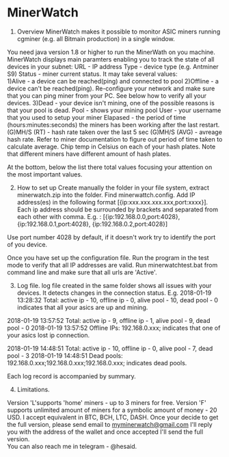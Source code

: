 # MinerWatch
1. Overview
MinerWatch makes it possible to monitor ASIC miners running cgminer (e.g. all Bitmain production) in a single window.

You need java version 1.8 or higher to run the MinerWath on you machine. 
MinerWatch displays main paramters enabling you to track the state of all devices in your subnet:
URL - IP address
Type - device type (e.g. Antminer S9)
Status - miner current status. It may take several values:  
  1)Alive - a device can be reached(ping) and connected to pool
  2)Offline - a device can't be reached(ping). Re-configure your network and make sure that you can ping miner from your PC. See below how   to verify all your devices.
  3)Dead - your device isn't mining, one of the possible reasons is that your pool is dead.
Pool - shows your mining pool
User - your username that you used to setup your miner
Elapased - the period of time (hours:minutes:seconds) the miners has been working after the last restart.
(G)MH/S (RT) - hash rate taken over the last 5 sec
(G)MH/S (AVG) - avreage hash rate. Refer to miner documentation to figure out period of time taken to calculate average.
Chip temp in Celsius on each of your hash plates. Note that different miners have different amount of hash plates.

At the bottom, below the list there total values focusing your attention on the most important values.

2. How to set up
Create manually the folder in your file system, extract minerwatch.zip into the folder. Find minerwattch.config. Add IP address(es) in the following format [{ip:xxx.xxx.xxx.xxx,port:xxxx}]. Each ip address should be surrounded by brackets and separated from each other with comma.
E.g. : [{ip:192.168.0.0,port:4028}, {ip:192.168.0.1,port:4028}, {ip:192.168.0.2,port:4028}]

Use port number 4028 by default, if it doesn't work try to identify the port of you device.

Once you have set up the configuration file. Run the program in the test mode to verify that all IP addresses are valid. 
Run minerwatchtest.bat from command line and make sure that all urls are 'Active'.

3. Log file. 
log file created in the same folder shows all issues with your devices. It detects changes in the connection status. E.g. 
2018-01-19 13:28:32    Total: active ip - 10, offline ip - 0, alive pool - 10, dead pool - 0  
indicates that all your asics are up and mining. 

2018-01-19 13:57:52    Total: active ip - 9, offline ip - 1, alive pool - 9, dead pool - 0
2018-01-19 13:57:52    Offline IPs: 192.168.0.xxx;
indicates that one of your asics lost ip connection.

2018-01-19 14:48:51    Total: active ip - 10, offline ip - 0, alive pool - 7, dead pool - 3
2018-01-19 14:48:51    Dead pools: 192.168.0.xxx;192.168.0.xxx;192.168.0.xxx;
indicates dead pools.

Each log record is accompanied by summary.

4. Limitations.

Version 'L'supports 'home' miners - up to 3 miners for free.
Version 'F' supports unlimited amount of miners for a symbolic amount of money - 20 USD.  I accept equivalent in BTC, BCH, LTC, DASH.
Once your decide to get the full version, please send email to myminerwatch@gmail.com I'll reply you with the address of the wallet and once accepted I'll send the full version.  
You can also reach me in telegram  - @hesaid.












  
  
